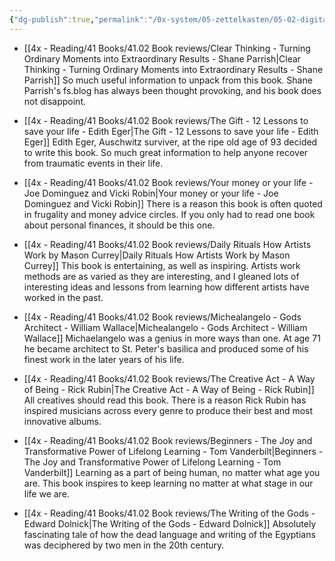 ```yaml
---
{"dg-publish":true,"permalink":"/0x-system/05-zettelkasten/05-02-digital-garden/2023-top-books/","title":"2023 Top books","noteIcon":""}
---
```


 
- [[4x - Reading/41 Books/41.02 Book reviews/Clear Thinking - Turning Ordinary Moments into Extraordinary Results - Shane  Parrish\|Clear Thinking - Turning Ordinary Moments into Extraordinary Results - Shane  Parrish]]
So much useful information to unpack from this book. Shane Parrish's fs.blog has always been thought provoking, and his book does not disappoint.

- [[4x - Reading/41 Books/41.02 Book reviews/The Gift - 12 Lessons to save your life - Edith Eger\|The Gift - 12 Lessons to save your life - Edith Eger]]
Edith Eger, Auschwitz surviver, at the ripe old age of 93 decided to write this book. So much great information to help anyone recover from traumatic events in their life.

- [[4x - Reading/41 Books/41.02 Book reviews/Your money or your life - Joe Dominguez and Vicki Robin\|Your money or your life - Joe Dominguez and Vicki Robin]]
There is a reason this book is often quoted in frugality and money advice circles. If you only had to read one book about personal finances, it should be this one.

- [[4x - Reading/41 Books/41.02 Book reviews/Daily Rituals How Artists Work by Mason Currey\|Daily Rituals How Artists Work by Mason Currey]]
This book is entertaining, as well as inspiring. Artists work methods are as varied as they are interesting, and I gleaned lots of interesting ideas and lessons from learning how different artists have worked in the past.

- [[4x - Reading/41 Books/41.02 Book reviews/Michealangelo - Gods Architect - William Wallace\|Michealangelo - Gods Architect - William Wallace]]
Michaelangelo was a genius in more ways than one. At age 71 he became architect to St. Peter's basilica and produced some of his finest work in the later years of his life.

- [[4x - Reading/41 Books/41.02 Book reviews/The Creative Act - A Way of Being - Rick Rubin\|The Creative Act - A Way of Being - Rick Rubin]]
All creatives should read this book. There is a reason Rick Rubin has inspired musicians across every genre to produce their best and most innovative albums.

- [[4x - Reading/41 Books/41.02 Book reviews/Beginners - The Joy and Transformative Power of Lifelong Learning - Tom Vanderbilt\|Beginners - The Joy and Transformative Power of Lifelong Learning - Tom Vanderbilt]]
Learning as a part of being human, no matter what age you are. This book inspires to keep learning no matter at what stage in our life we are.

- [[4x - Reading/41 Books/41.02 Book reviews/The Writing of the Gods - Edward Dolnick\|The Writing of the Gods - Edward Dolnick]]
Absolutely fascinating tale of how the dead language and writing of the Egyptians was deciphered by two men in the 20th century. 
